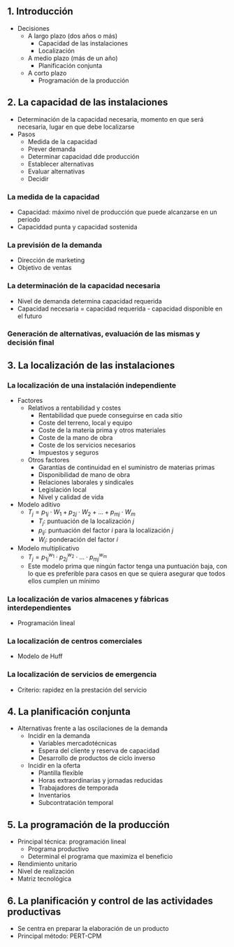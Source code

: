 ## 1. Introducción
- Decisiones 
	- A largo plazo (dos años o más)
		- Capacidad de las instalaciones 
		- Localización
	- A medio plazo (más de un año)
		- Planificación conjunta
	- A corto plazo 
		- Programación de la producción

## 2. La capacidad de las instalaciones
- Determinación de la capacidad necesaria, momento en que será necesaria, lugar en que debe localizarse
- Pasos
	- Medida de la capacidad
	- Prever demanda
	- Determinar capacidad dde producción
	- Establecer alternativas
	- Evaluar alternativas
	- Decidir
### La medida de la capacidad
- Capacidad: máximo nivel de producción que puede alcanzarse en un periodo
- Capaciddad punta y capacidad sostenida
### La previsión de la demanda
- Dirección de marketing
- Objetivo de ventas
### La determinación de la capacidad necesaria
- Nivel de demanda determina capacidad requerida
- Capacidad necesaria = capacidad requerida - capacidad disponible en el futuro
### Generación de alternativas, evaluación de las mismas y decisión final
## 3. La localización de las instalaciones
### La localización de una instalación independiente
- Factores
	- Relativos a rentabilidad y costes
		- Rentabilidad que puede conseguirse en cada sitio
		- Coste del terreno, local y equipo
		- Coste de la materia prima y otros materiales
		- Coste de la mano de obra
		- Coste de los servicios necesarios
		- Impuestos y seguros
	- Otros factores
		- Garantías de continuidad en el suministro de materias primas
		- Disponibilidad de mano de obra
		- Relaciones laborales y sindicales
		- Legislación local
		- Nivel y calidad de vida
- Modelo aditivo
	- $T_j = p_{1j} \cdot W_1 + p_{2j} \cdot W_2 + ... + p_{mj} \cdot W_m$ 
		- $T_j$: puntuación de la localización $j$ 
		- $p_{ij}$: puntuación del factor $i$ para la localización $j$
		- $W_i$: ponderación del factor $i$ 
- Modelo multiplicativo
	- $T_j = p_{1j}^{w_1} \cdot p_{2j}^{w_2} \cdot ... \cdot p_{mj}^{w_m}$ 
	- Este modelo prima que ningún factor tenga una puntuación baja, con lo que es preferible para casos en que se quiera asegurar que todos ellos cumplen un mínimo
### La localización de varios almacenes y fábricas interdependientes
- Programación lineal
### La localización de centros comerciales
- Modelo de Huff
### La localización de servicios de emergencia
- Criterio: rapidez en la prestación del servicio
## 4. La planificación conjunta
- Alternativas frente a las oscilaciones de la demanda
	- Incidir en la demanda
		- Variables mercadotécnicas
		- Espera del cliente y reserva de capacidad
		- Desarrollo de productos de ciclo inverso
	- Incidir en la oferta
		- Plantilla flexible
		- Horas extraordinarias y jornadas reducidas
		- Trabajadores de temporada
		- Inventarios
		- Subcontratación temporal
## 5. La programación de la producción
- Principal técnica: programación lineal
	- Programa productivo
	- Determinal el programa que maximiza el beneficio
- Rendimiento unitario
- Nivel de realización
- Matriz tecnológica
## 6. La planificación y control de las actividades productivas
- Se centra en preparar la elaboración de un producto
- Principal método: PERT-CPM